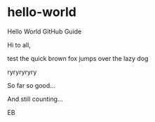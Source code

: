 # hello-world
Hello World GitHub Guide

Hi to all,

test the quick brown fox jumps over the lazy dog

ryryryryry

So far so good...

And still counting...

EB
